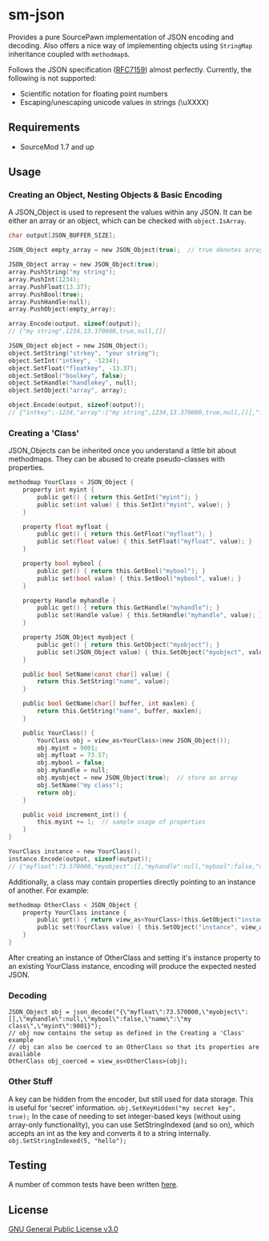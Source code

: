 # sm-json
Provides a pure SourcePawn implementation of JSON encoding and decoding. Also offers a nice way of implementing objects using `StringMap` inheritance coupled with `methodmap`s.

Follows the JSON specification ([RFC7159](https://tools.ietf.org/html/rfc7159)) almost perfectly. Currently, the following is not supported:
* Scientific notation for floating point numbers
* Escaping/unescaping unicode values in strings (\uXXXX)

## Requirements
* SourceMod 1.7 and up

## Usage

### Creating an Object, Nesting Objects & Basic Encoding

A JSON_Object is used to represent the values within any JSON. It can be either an array or an object, which can be checked with `object.IsArray`.

```c
char output[JSON_BUFFER_SIZE];

JSON_Object empty_array = new JSON_Object(true);  // true denotes array

JSON_Object array = new JSON_Object(true);
array.PushString("my string");
array.PushInt(1234);
array.PushFloat(13.37);
array.PushBool(true);
array.PushHandle(null);
array.PushObject(empty_array);

array.Encode(output, sizeof(output));
// ["my string",1234,13.370000,true,null,[]]

JSON_Object object = new JSON_Object();
object.SetString("strkey", "your string");
object.SetInt("intkey", -1234);
object.SetFloat("floatkey", -13.37);
object.SetBool("boolkey", false);
object.SetHandle("handlekey", null);
object.SetObject("array", array);

object.Encode(output, sizeof(output));
// {"intkey":-1234,"array":["my string",1234,13.370000,true,null,[]],"floatkey":-13.370000,"boolkey":false,"strkey":"your string","handlekey":null}
```

### Creating a 'Class'

JSON_Objects can be inherited once you understand a little bit about methodmaps. They can be abused to create pseudo-classes with properties.

```c
methodmap YourClass < JSON_Object {
    property int myint {
        public get() { return this.GetInt("myint"); }
        public set(int value) { this.SetInt("myint", value); }
    }

    property float myfloat {
        public get() { return this.GetFloat("myfloat"); }
        public set(float value) { this.SetFloat("myfloat", value); }
    }

    property bool mybool {
        public get() { return this.GetBool("mybool"); }
        public set(bool value) { this.SetBool("mybool", value); }
    }

    property Handle myhandle {
        public get() { return this.GetHandle("myhandle"); }
        public set(Handle value) { this.SetHandle("myhandle", value); }
    }

    property JSON_Object myobject {
        public get() { return this.GetObject("myobject"); }
        public set(JSON_Object value) { this.SetObject("myobject", value); }
    }

    public bool SetName(const char[] value) {
        return this.SetString("name", value);
    }

    public bool GetName(char[] buffer, int maxlen) {
        return this.GetString("name", buffer, maxlen);
    }

    public YourClass() {
        YourClass obj = view_as<YourClass>(new JSON_Object());
        obj.myint = 9001;
        obj.myfloat = 73.57;
        obj.mybool = false;
        obj.myhandle = null;
        obj.myobject = new JSON_Object(true);  // store an array
        obj.SetName("my class");
        return obj;
    }

    public void increment_int() {
        this.myint += 1;  // sample usage of properties
    }
}

YourClass instance = new YourClass();
instance.Encode(output, sizeof(output));
// {"myfloat":73.570000,"myobject":[],"myhandle":null,"mybool":false,"name":"my class","myint":9001}
```

Additionally, a class may contain properties directly pointing to an instance of another. For example:

```c
methodmap OtherClass < JSON_Object {
    property YourClass instance {
        public get() { return view_as<YourClass>(this.GetObject("instance")); }
        public set(YourClass value) { this.SetObject("instance", view_as<JSON_Object>(value)); }
    }
}
```

After creating an instance of OtherClass and setting it's instance property to an existing YourClass instance, encoding will produce the expected nested JSON.

### Decoding
```
JSON_Object obj = json_decode("{\"myfloat\":73.570000,\"myobject\":[],\"myhandle\":null,\"mybool\":false,\"name\":\"my class\",\"myint\":9001}");
// obj now contains the setup as defined in the Creating a 'Class' example
// obj can also be coerced to an OtherClass so that its properties are available
OtherClass obj_coerced = view_as<OtherClass>(obj);
```

### Other Stuff
A key can be hidden from the encoder, but still used for data storage. This is useful for 'secret' information.
`obj.SetKeyHidden("my secret key", true);`
In the case of needing to set integer-based keys (without using array-only functionality), you can use SetStringIndexed (and so on), which accepts an int as the key and converts it to a string internally.
`obj.SetStringIndexed(5, "hello");`

## Testing
A number of common tests have been written [here](addons/sourcemod/scripting/json_test.sp).

## License
[GNU General Public License v3.0](https://choosealicense.com/licenses/gpl-3.0/)
